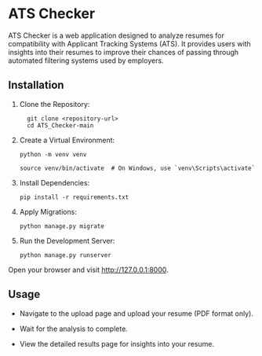 # ATS Checker
ATS Checker is a web application designed to analyze resumes for compatibility with Applicant Tracking Systems (ATS). It provides users with insights into their resumes to improve their chances of passing through automated filtering systems used by employers.


## Installation

1. Clone the Repository:

         git clone <repository-url>
         cd ATS_Checker-main

2. Create a Virtual Environment:

       python -m venv venv

       source venv/bin/activate  # On Windows, use `venv\Scripts\activate`

3. Install Dependencies:

       pip install -r requirements.txt

4. Apply Migrations:

       python manage.py migrate

5. Run the Development Server:

       python manage.py runserver

Open your browser and visit http://127.0.0.1:8000.

## Usage

- Navigate to the upload page and upload your resume (PDF format only).

- Wait for the analysis to complete.

- View the detailed results page for insights into your resume.
